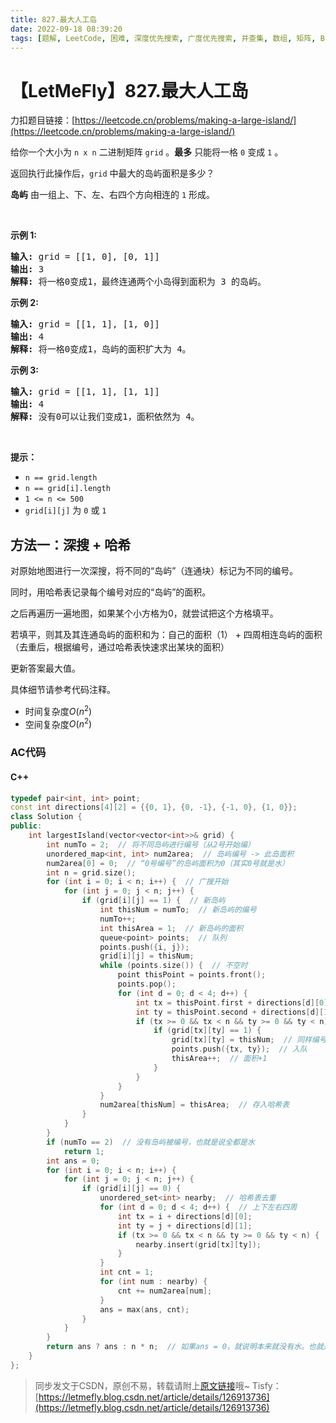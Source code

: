 ```yaml
---
title: 827.最大人工岛
date: 2022-09-18 08:39:20
tags: [题解, LeetCode, 困难, 深度优先搜索, 广度优先搜索, 并查集, 数组, 矩阵, BFS, 图, 连通块, 哈希]
---
```


# 【LetMeFly】827.最大人工岛

力扣题目链接：[https://leetcode.cn/problems/making-a-large-island/](https://leetcode.cn/problems/making-a-large-island/)

<p>给你一个大小为 <code>n x n</code> 二进制矩阵 <code>grid</code> 。<strong>最多</strong> 只能将一格 <code>0</code> 变成 <code>1</code> 。</p>

<p>返回执行此操作后，<code>grid</code> 中最大的岛屿面积是多少？</p>

<p><strong>岛屿</strong> 由一组上、下、左、右四个方向相连的 <code>1</code> 形成。</p>

<p> </p>

<p><strong>示例 1:</strong></p>

<pre>
<strong>输入: </strong>grid = [[1, 0], [0, 1]]
<strong>输出:</strong> 3
<strong>解释:</strong> 将一格0变成1，最终连通两个小岛得到面积为 3 的岛屿。
</pre>

<p><strong>示例 2:</strong></p>

<pre>
<strong>输入: </strong>grid =<strong> </strong>[[1, 1], [1, 0]]
<strong>输出:</strong> 4
<strong>解释:</strong> 将一格0变成1，岛屿的面积扩大为 4。</pre>

<p><strong>示例 3:</strong></p>

<pre>
<strong>输入: </strong>grid = [[1, 1], [1, 1]]
<strong>输出:</strong> 4
<strong>解释:</strong> 没有0可以让我们变成1，面积依然为 4。</pre>

<p> </p>

<p><strong>提示：</strong></p>

<ul>
	<li><code>n == grid.length</code></li>
	<li><code>n == grid[i].length</code></li>
	<li><code>1 <= n <= 500</code></li>
	<li><code>grid[i][j]</code> 为 <code>0</code> 或 <code>1</code></li>
</ul>


    
## 方法一：深搜 + 哈希

对原始地图进行一次深搜，将不同的“岛屿”（连通块）标记为不同的编号。

同时，用哈希表记录每个编号对应的“岛屿”的面积。

之后再遍历一遍地图，如果某个小方格为0，就尝试把这个方格填平。

若填平，则其及其连通岛屿的面积和为：自己的面积（1） + 四周相连岛屿的面积（去重后，根据编号，通过哈希表快速求出某块的面积）

更新答案最大值。

具体细节请参考代码注释。

+ 时间复杂度$O(n^2)$
+ 空间复杂度$O(n^2)$

### AC代码

#### C++

```cpp
typedef pair<int, int> point;
const int directions[4][2] = {{0, 1}, {0, -1}, {-1, 0}, {1, 0}};
class Solution {
public:
    int largestIsland(vector<vector<int>>& grid) {
        int numTo = 2;  // 将不同岛屿进行编号（从2号开始编）
        unordered_map<int, int> num2area;  // 岛屿编号 -> 此岛面积
        num2area[0] = 0;  // “0号编号”的岛屿面积为0（其实0号就是水）
        int n = grid.size();
        for (int i = 0; i < n; i++) {  // 广搜开始
            for (int j = 0; j < n; j++) {
                if (grid[i][j] == 1) {  // 新岛屿
                    int thisNum = numTo;  // 新岛屿的编号
                    numTo++;
                    int thisArea = 1;  // 新岛屿的面积
                    queue<point> points;  // 队列
                    points.push({i, j});
                    grid[i][j] = thisNum;
                    while (points.size()) {  // 不空时
                        point thisPoint = points.front();
                        points.pop();
                        for (int d = 0; d < 4; d++) {
                            int tx = thisPoint.first + directions[d][0];
                            int ty = thisPoint.second + directions[d][1];
                            if (tx >= 0 && tx < n && ty >= 0 && ty < n) {
                                if (grid[tx][ty] == 1) {
                                    grid[tx][ty] = thisNum;  // 同样编号
                                    points.push({tx, ty});  // 入队
                                    thisArea++;  // 面积+1
                                }
                            }
                        }
                    }
                    num2area[thisNum] = thisArea;  // 存入哈希表
                }
            }
        }
        if (numTo == 2)  // 没有岛屿被编号，也就是说全都是水
            return 1;
        int ans = 0;
        for (int i = 0; i < n; i++) {
            for (int j = 0; j < n; j++) {
                if (grid[i][j] == 0) {
                    unordered_set<int> nearby;  // 哈希表去重
                    for (int d = 0; d < 4; d++) {  // 上下左右四周
                        int tx = i + directions[d][0];
                        int ty = j + directions[d][1];
                        if (tx >= 0 && tx < n && ty >= 0 && ty < n) {
                            nearby.insert(grid[tx][ty]);
                        }
                    }
                    int cnt = 1;
                    for (int num : nearby) {
                        cnt += num2area[num];
                    }
                    ans = max(ans, cnt);
                }
            }
        }
        return ans ? ans : n * n;  // 如果ans = 0，就说明本来就没有水。也就是说本来就全是陆地，因此岛屿面积为n^2
    }
};
```

> 同步发文于CSDN，原创不易，转载请附上[原文链接](https://blog.letmefly.xyz/2022/09/18/LeetCode%200827.%E6%9C%80%E5%A4%A7%E4%BA%BA%E5%B7%A5%E5%B2%9B/)哦~
> Tisfy：[https://letmefly.blog.csdn.net/article/details/126913736](https://letmefly.blog.csdn.net/article/details/126913736)
